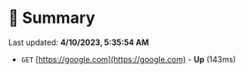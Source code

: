 # 📖 Summary
Last updated: **4/10/2023, 5:35:54 AM**

- `GET` [https://google.com](https://google.com) - **Up** (143ms)
